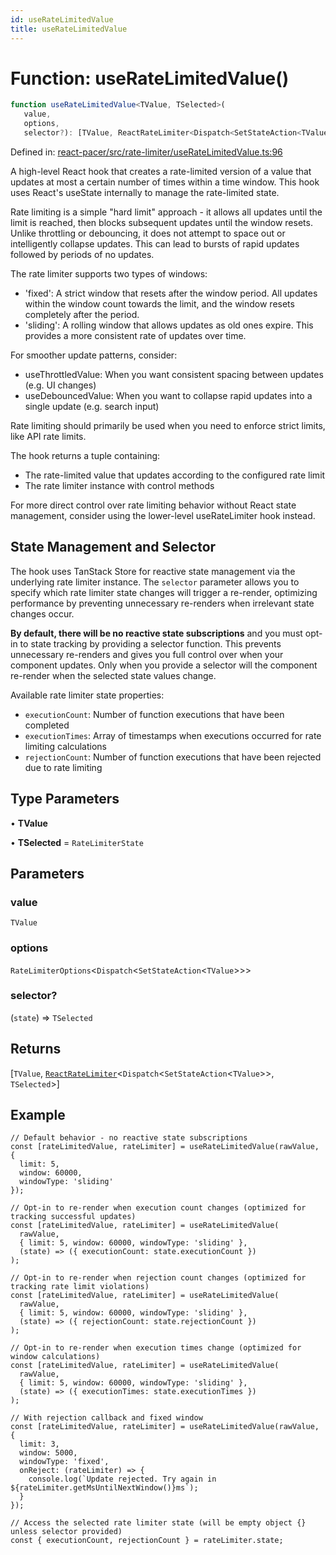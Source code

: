 ```yaml
---
id: useRateLimitedValue
title: useRateLimitedValue
---
```


<!-- DO NOT EDIT: this page is autogenerated from the type comments -->

# Function: useRateLimitedValue()

```ts
function useRateLimitedValue<TValue, TSelected>(
   value, 
   options, 
   selector?): [TValue, ReactRateLimiter<Dispatch<SetStateAction<TValue>>, TSelected>]
```

Defined in: [react-pacer/src/rate-limiter/useRateLimitedValue.ts:96](https://github.com/TanStack/pacer/blob/main/packages/react-pacer/src/rate-limiter/useRateLimitedValue.ts#L96)

A high-level React hook that creates a rate-limited version of a value that updates at most a certain number of times within a time window.
This hook uses React's useState internally to manage the rate-limited state.

Rate limiting is a simple "hard limit" approach - it allows all updates until the limit is reached, then blocks
subsequent updates until the window resets. Unlike throttling or debouncing, it does not attempt to space out
or intelligently collapse updates. This can lead to bursts of rapid updates followed by periods of no updates.

The rate limiter supports two types of windows:
- 'fixed': A strict window that resets after the window period. All updates within the window count
  towards the limit, and the window resets completely after the period.
- 'sliding': A rolling window that allows updates as old ones expire. This provides a more
  consistent rate of updates over time.

For smoother update patterns, consider:
- useThrottledValue: When you want consistent spacing between updates (e.g. UI changes)
- useDebouncedValue: When you want to collapse rapid updates into a single update (e.g. search input)

Rate limiting should primarily be used when you need to enforce strict limits, like API rate limits.

The hook returns a tuple containing:
- The rate-limited value that updates according to the configured rate limit
- The rate limiter instance with control methods

For more direct control over rate limiting behavior without React state management,
consider using the lower-level useRateLimiter hook instead.

## State Management and Selector

The hook uses TanStack Store for reactive state management via the underlying rate limiter instance.
The `selector` parameter allows you to specify which rate limiter state changes will trigger a re-render,
optimizing performance by preventing unnecessary re-renders when irrelevant state changes occur.

**By default, there will be no reactive state subscriptions** and you must opt-in to state
tracking by providing a selector function. This prevents unnecessary re-renders and gives you
full control over when your component updates. Only when you provide a selector will the
component re-render when the selected state values change.

Available rate limiter state properties:
- `executionCount`: Number of function executions that have been completed
- `executionTimes`: Array of timestamps when executions occurred for rate limiting calculations
- `rejectionCount`: Number of function executions that have been rejected due to rate limiting

## Type Parameters

• **TValue**

• **TSelected** = `RateLimiterState`

## Parameters

### value

`TValue`

### options

`RateLimiterOptions`\<`Dispatch`\<`SetStateAction`\<`TValue`\>\>\>

### selector?

(`state`) => `TSelected`

## Returns

\[`TValue`, [`ReactRateLimiter`](../../interfaces/reactratelimiter.md)\<`Dispatch`\<`SetStateAction`\<`TValue`\>\>, `TSelected`\>\]

## Example

```tsx
// Default behavior - no reactive state subscriptions
const [rateLimitedValue, rateLimiter] = useRateLimitedValue(rawValue, {
  limit: 5,
  window: 60000,
  windowType: 'sliding'
});

// Opt-in to re-render when execution count changes (optimized for tracking successful updates)
const [rateLimitedValue, rateLimiter] = useRateLimitedValue(
  rawValue,
  { limit: 5, window: 60000, windowType: 'sliding' },
  (state) => ({ executionCount: state.executionCount })
);

// Opt-in to re-render when rejection count changes (optimized for tracking rate limit violations)
const [rateLimitedValue, rateLimiter] = useRateLimitedValue(
  rawValue,
  { limit: 5, window: 60000, windowType: 'sliding' },
  (state) => ({ rejectionCount: state.rejectionCount })
);

// Opt-in to re-render when execution times change (optimized for window calculations)
const [rateLimitedValue, rateLimiter] = useRateLimitedValue(
  rawValue,
  { limit: 5, window: 60000, windowType: 'sliding' },
  (state) => ({ executionTimes: state.executionTimes })
);

// With rejection callback and fixed window
const [rateLimitedValue, rateLimiter] = useRateLimitedValue(rawValue, {
  limit: 3,
  window: 5000,
  windowType: 'fixed',
  onReject: (rateLimiter) => {
    console.log(`Update rejected. Try again in ${rateLimiter.getMsUntilNextWindow()}ms`);
  }
});

// Access the selected rate limiter state (will be empty object {} unless selector provided)
const { executionCount, rejectionCount } = rateLimiter.state;
```
